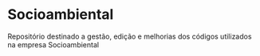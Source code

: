 # Socioambiental
Repositório destinado a gestão, edição e melhorias dos códigos utilizados na empresa Socioambiental
